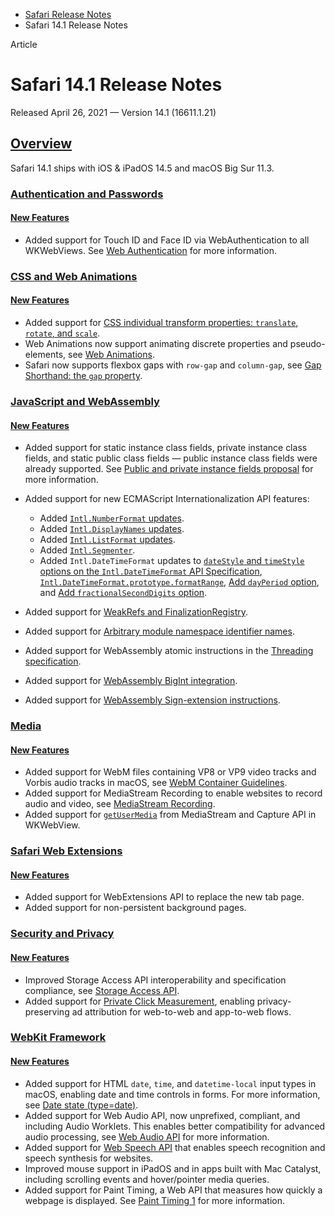 - [Safari Release Notes](https://developer.apple.com/documentation/safari-release-notes)
- Safari 14.1 Release Notes

Article

# Safari 14.1 Release Notes

Released April 26, 2021 — Version 14.1 (16611.1.21)

## [Overview](https://developer.apple.com/documentation/safari-release-notes/safari-14_1-release-notes#Overview)

Safari 14.1 ships with iOS & iPadOS 14.5 and macOS Big Sur 11.3.

### [Authentication and Passwords](https://developer.apple.com/documentation/safari-release-notes/safari-14_1-release-notes#Authentication-and-Passwords)

#### [New Features](https://developer.apple.com/documentation/safari-release-notes/safari-14_1-release-notes#New-Features)

- Added support for Touch ID and Face ID via WebAuthentication to all WKWebViews. See [Web Authentication](https://www.w3.org/TR/webauthn/) for more information.

### [CSS and Web Animations](https://developer.apple.com/documentation/safari-release-notes/safari-14_1-release-notes#CSS-and-Web-Animations)

#### [New Features](https://developer.apple.com/documentation/safari-release-notes/safari-14_1-release-notes#New-Features)

- Added support for [CSS individual transform properties: `translate`, `rotate`, and `scale`](https://drafts.csswg.org/css-transforms-2/#individual-transforms).
- Web Animations now support animating discrete properties and pseudo-elements, see [Web Animations](https://drafts.csswg.org/web-animations-1/).
- Safari now supports flexbox gaps with `row-gap` and `column-gap`, see [Gap Shorthand: the `gap` property](https://drafts.csswg.org/css-align/#gap-flex).

### [JavaScript and WebAssembly](https://developer.apple.com/documentation/safari-release-notes/safari-14_1-release-notes#JavaScript-and-WebAssembly)

#### [New Features](https://developer.apple.com/documentation/safari-release-notes/safari-14_1-release-notes#New-Features)

- Added support for static instance class fields, private instance class fields, and static public class fields — public instance class fields were already supported. See [Public and private instance fields proposal](https://tc39.es/proposal-class-fields/) for more information.
- Added support for new ECMAScript Internationalization API features:

  - Added [`Intl.NumberFormat` updates](https://github.com/tc39/proposal-unified-intl-numberformat).
  - Added [`Intl.DisplayNames` updates](https://github.com/tc39/proposal-intl-displaynames).
  - Added [`Intl.ListFormat` updates](https://github.com/tc39/proposal-intl-list-format).
  - Added [`Intl.Segmenter`](https://github.com/tc39/proposal-intl-segmenter).
  - Added `Intl.DateTimeFormat` updates to [`dateStyle` and `timeStyle` options on the `Intl.DateTimeFormat` API Specification](https://github.com/tc39/proposal-intl-datetime-style), [`Intl.DateTimeFormat.prototype.formatRange`](https://github.com/tc39/proposal-intl-DateTimeFormat-formatRange), [Add `dayPeriod` option](https://github.com/tc39/ecma402/pull/346), and [Add `fractionalSecondDigits` option](https://github.com/tc39/ecma402/pull/347).
- Added support for [WeakRefs and FinalizationRegistry](https://tc39.es/proposal-weakrefs/).
- Added support for [Arbitrary module namespace identifier names](https://github.com/tc39/ecma262/pull/2154).
- Added support for WebAssembly atomic instructions in the [Threading specification](https://webassembly.github.io/threads/core/).
- Added support for [WebAssembly BigInt integration](https://github.com/WebAssembly/JS-BigInt-integration).
- Added support for [WebAssembly Sign-extension instructions](https://github.com/WebAssembly/sign-extension-ops).

### [Media](https://developer.apple.com/documentation/safari-release-notes/safari-14_1-release-notes#Media)

#### [New Features](https://developer.apple.com/documentation/safari-release-notes/safari-14_1-release-notes#New-Features)

- Added support for WebM files containing VP8 or VP9 video tracks and Vorbis audio tracks in macOS, see [WebM Container Guidelines](https://www.webmproject.org/docs/container/).
- Added support for MediaStream Recording to enable websites to record audio and video, see [MediaStream Recording](https://w3c.github.io/mediacapture-record/MediaRecorder.html).
- Added support for [`getUserMedia`](https://w3c.github.io/mediacapture-main/#dom-mediadevices-getusermedia) from MediaStream and Capture API in WKWebView.

### [Safari Web Extensions](https://developer.apple.com/documentation/safari-release-notes/safari-14_1-release-notes#Safari-Web-Extensions)

#### [New Features](https://developer.apple.com/documentation/safari-release-notes/safari-14_1-release-notes#New-Features)

- Added support for WebExtensions API to replace the new tab page.
- Added support for non-persistent background pages.

### [Security and Privacy](https://developer.apple.com/documentation/safari-release-notes/safari-14_1-release-notes#Security-and-Privacy)

#### [New Features](https://developer.apple.com/documentation/safari-release-notes/safari-14_1-release-notes#New-Features)

- Improved Storage Access API interoperability and specification compliance, see [Storage Access API](https://webkit.org/blog/11545/updates-to-the-storage-access-api/).
- Added support for [Private Click Measurement](https://webkit.org/blog/11529/introducing-private-click-measurement-pcm/), enabling privacy-preserving ad attribution for web-to-web and app-to-web flows.

### [WebKit Framework](https://developer.apple.com/documentation/safari-release-notes/safari-14_1-release-notes#WebKit-Framework)

#### [New Features](https://developer.apple.com/documentation/safari-release-notes/safari-14_1-release-notes#New-Features)

- Added support for HTML `date`, `time`, and `datetime-local` input types in macOS, enabling date and time controls in forms. For more information, see [Date state (type=date)](https://html.spec.whatwg.org/#date-state-(type=date)).
- Added support for Web Audio API, now unprefixed, compliant, and including Audio Worklets. This enables better compatibility for advanced audio processing, see [Web Audio API](https://www.w3.org/TR/webaudio/) for more information.
- Added support for [Web Speech API](https://wicg.github.io/speech-api/) that enables speech recognition and speech synthesis for websites.
- Improved mouse support in iPadOS and in apps built with Mac Catalyst, including scrolling events and hover/pointer media queries.
- Added support for Paint Timing, a Web API that measures how quickly a webpage is displayed. See [Paint Timing 1](https://w3c.github.io/paint-timing/) for more information.
